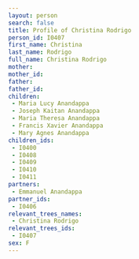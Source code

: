 ```yaml
---
layout: person
search: false
title: Profile of Christina Rodrigo
person_id: I0407
first_name: Christina
last_name: Rodrigo
full_name: Christina Rodrigo
mother: 
mother_id: 
father: 
father_id: 
children:
 - Maria Lucy Anandappa
 - Joseph Kaitan Anandappa
 - Maria Theresa Anandappa
 - Francis Xavier Anandappa
 - Mary Agnes Anandappa
children_ids:
 - I0400
 - I0408
 - I0409
 - I0410
 - I0411
partners:
 - Emmanuel Anandappa
partner_ids:
 - I0406
relevant_trees_names:
 - Christina Rodrigo
relevant_trees_ids:
 - I0407
sex: F
---
```


